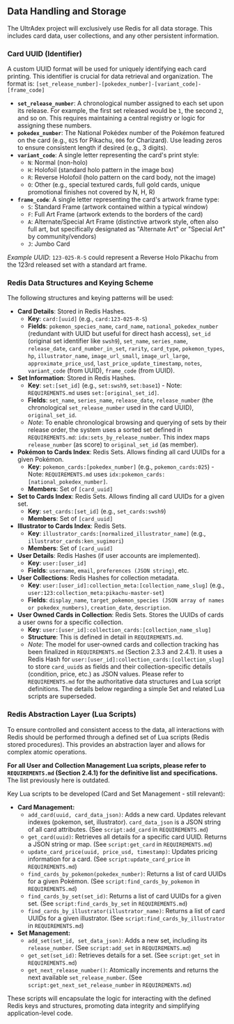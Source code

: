 ## Data Handling and Storage

The UltrAdex project will exclusively use Redis for all data storage. This includes card data, user collections, and any other persistent information.

### Card UUID (Identifier)

A custom UUID format will be used for uniquely identifying each card printing. This identifier is crucial for data retrieval and organization. The format is: `[set_release_number]-[pokedex_number]-[variant_code]-[frame_code]`

*   **`set_release_number`**: A chronological number assigned to each set upon its release. For example, the first set released would be `1`, the second `2`, and so on. This requires maintaining a central registry or logic for assigning these numbers.
*   **`pokedex_number`**: The National Pokédex number of the Pokémon featured on the card (e.g., `025` for Pikachu, `006` for Charizard). Use leading zeros to ensure consistent length if desired (e.g., 3 digits).
*   **`variant_code`**: A single letter representing the card's print style:
    *   `N`: Normal (non-holo)
    *   `H`: Holofoil (standard holo pattern in the image box)
    *   `R`: Reverse Holofoil (holo pattern on the card body, not the image)
    *   `O`: Other (e.g., special textured cards, full gold cards, unique promotional finishes not covered by N, H, R)
*   **`frame_code`**: A single letter representing the card's artwork frame type:
    *   `S`: Standard Frame (artwork contained within a typical window)
    *   `F`: Full Art Frame (artwork extends to the borders of the card)
    *   `A`: Alternate/Special Art Frame (distinctive artwork style, often also full art, but specifically designated as "Alternate Art" or "Special Art" by community/vendors)
    *   `J`: Jumbo Card

*Example UUID*: `123-025-R-S` could represent a Reverse Holo Pikachu from the 123rd released set with a standard art frame.

### Redis Data Structures and Keying Scheme

The following structures and keying patterns will be used:

*   **Card Details**: Stored in Redis Hashes.
    *   **Key**: `card:[uuid]` (e.g., `card:123-025-R-S`)
    *   **Fields**: `pokemon_species_name`, `card_name`, `national_pokedex_number` (redundant with UUID but useful for direct hash access), `set_id` (original set identifier like `swsh9`), `set_name`, `series_name`, `release_date`, `card_number_in_set`, `rarity`, `card_type`, `pokemon_types`, `hp`, `illustrator_name`, `image_url_small`, `image_url_large`, `approximate_price_usd`, `last_price_update_timestamp`, `notes`, `variant_code` (from UUID), `frame_code` (from UUID).
*   **Set Information**: Stored in Redis Hashes.
    *   **Key**: `set:[set_id]` (e.g., `set:swsh9`, `set:base1`) - Note: `REQUIREMENTS.md` uses `set:[original_set_id]`.
    *   **Fields**: `set_name`, `series_name`, `release_date`, `release_number` (the chronological `set_release_number` used in the card UUID), `original_set_id`.
    *   *Note*: To enable chronological browsing and querying of sets by their release order, the system uses a sorted set defined in `REQUIREMENTS.md`: `idx:sets_by_release_number`. This index maps `release_number` (as score) to `original_set_id` (as member).
*   **Pokémon to Cards Index**: Redis Sets. Allows finding all card UUIDs for a given Pokémon.
    *   **Key**: `pokemon_cards:[pokedex_number]` (e.g., `pokemon_cards:025`) - Note: `REQUIREMENTS.md` uses `idx:pokemon_cards:[national_pokedex_number]`.
    *   **Members**: Set of `[card_uuid]`
*   **Set to Cards Index**: Redis Sets. Allows finding all card UUIDs for a given set.
    *   **Key**: `set_cards:[set_id]` (e.g., `set_cards:swsh9`)
    *   **Members**: Set of `[card_uuid]`
*   **Illustrator to Cards Index**: Redis Sets.
    *   **Key**: `illustrator_cards:[normalized_illustrator_name]` (e.g., `illustrator_cards:ken_sugimori`)
    *   **Members**: Set of `[card_uuid]`
*   **User Details**: Redis Hashes (if user accounts are implemented).
    *   **Key**: `user:[user_id]`
    *   **Fields**: `username`, `email`, `preferences (JSON string)`, etc.
*   **User Collections**: Redis Hashes for collection metadata.
    *   **Key**: `user:[user_id]:collection_meta:[collection_name_slug]` (e.g., `user:123:collection_meta:pikachu-master-set`)
    *   **Fields**: `display_name`, `target_pokemon_species (JSON array of names or pokedex_numbers)`, `creation_date`, `description`.
*   **User Owned Cards in Collection**: Redis Sets. Stores the UUIDs of cards a user owns for a specific collection.
    *   **Key**: `user:[user_id]:collection_cards:[collection_name_slug]`
    *   **Structure**: This is defined in detail in `REQUIREMENTS.md`.
    *   *Note*: The model for user-owned cards and collection tracking has been finalized in `REQUIREMENTS.md` (Section 2.3.3 and 2.4.1). It uses a Redis Hash for `user:[user_id]:collection_cards:[collection_slug]` to store `card_uuid`s as fields and their collection-specific details (condition, price, etc.) as JSON values. Please refer to `REQUIREMENTS.md` for the authoritative data structures and Lua script definitions. The details below regarding a simple Set and related Lua scripts are superseded.

### Redis Abstraction Layer (Lua Scripts)

To ensure controlled and consistent access to the data, all interactions with Redis should be performed through a defined set of Lua scripts (Redis stored procedures). This provides an abstraction layer and allows for complex atomic operations.

**For all User and Collection Management Lua scripts, please refer to `REQUIREMENTS.md` (Section 2.4.1) for the definitive list and specifications.** The list previously here is outdated.

Key Lua scripts to be developed (Card and Set Management - still relevant):

*   **Card Management:**
    *   `add_card(uuid, card_data_json)`: Adds a new card. Updates relevant indexes (pokemon, set, illustrator). `card_data_json` is a JSON string of all card attributes. (See `script:add_card` in `REQUIREMENTS.md`)
    *   `get_card(uuid)`: Retrieves all details for a specific card UUID. Returns a JSON string or map. (See `script:get_card` in `REQUIREMENTS.md`)
    *   `update_card_price(uuid, price_usd, timestamp)`: Updates pricing information for a card. (See `script:update_card_price` in `REQUIREMENTS.md`)
    *   `find_cards_by_pokemon(pokedex_number)`: Returns a list of card UUIDs for a given Pokémon. (See `script:find_cards_by_pokemon` in `REQUIREMENTS.md`)
    *   `find_cards_by_set(set_id)`: Returns a list of card UUIDs for a given set. (See `script:find_cards_by_set` in `REQUIREMENTS.md`)
    *   `find_cards_by_illustrator(illustrator_name)`: Returns a list of card UUIDs for a given illustrator. (See `script:find_cards_by_illustrator` in `REQUIREMENTS.md`)
*   **Set Management:**
    *   `add_set(set_id, set_data_json)`: Adds a new set, including its `release_number`. (See `script:add_set` in `REQUIREMENTS.md`)
    *   `get_set(set_id)`: Retrieves details for a set. (See `script:get_set` in `REQUIREMENTS.md`)
    *   `get_next_release_number()`: Atomically increments and returns the next available `set_release_number`. (See `script:get_next_set_release_number` in `REQUIREMENTS.md`)

These scripts will encapsulate the logic for interacting with the defined Redis keys and structures, promoting data integrity and simplifying application-level code.
